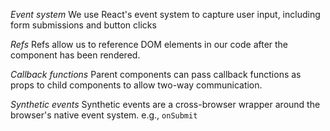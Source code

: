 *Event system* We use React's event system to capture user input, including form submissions and button clicks

*Refs* Refs allow us to reference DOM elements in our code after the component has been rendered.

*Callback functions* Parent components can pass callback functions as props to child components to allow two-way communication.

*Synthetic events* Synthetic events are a cross-browser wrapper around the browser's native event system.
  e.g., `onSubmit`
